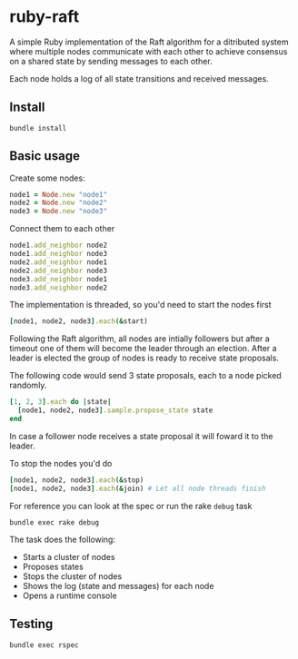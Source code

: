 # ruby-raft

A simple Ruby implementation of the Raft algorithm for a ditributed system where multiple nodes communicate with each other to achieve consensus on a shared state by sending messages to each other.

Each node holds a log of all state transitions and received messages.

## Install

```
bundle install
```

## Basic usage

Create some nodes:
```ruby
node1 = Node.new "node1"
node2 = Node.new "node2"
node3 = Node.new "node3"
```

Connect them to each other
```ruby
node1.add_neighbor node2
node1.add_neighbor node3
node2.add_neighbor node1
node2.add_neighbor node3
node3.add_neighbor node1
node3.add_neighbor node2
```

The implementation is threaded, so you'd need to start the nodes first

```ruby
[node1, node2, node3].each(&start)
```

Following the Raft algorithm, all nodes are intially followers but after a timeout one of them will become the leader through an election. After a leader is elected the group of nodes is ready to receive state proposals.

The following code would send 3 state proposals, each to a node picked randomly.

```ruby
[1, 2, 3].each do |state|
  [node1, node2, node3].sample.propose_state state
end
```

In case a follower node receives a state proposal it will foward it to the leader.

To stop the nodes you'd do

```ruby
[node1, node2, node3].each(&stop)
[node1, node2, node3].each(&join) # Let all node threads finish
```

For reference you can look at the spec or run the rake `debug` task

```
bundle exec rake debug
```

The task does the following:

- Starts a cluster of nodes
- Proposes states
- Stops the cluster of nodes
- Shows the log (state and messages) for each node
- Opens a runtime console

## Testing

```
bundle exec rspec
```
